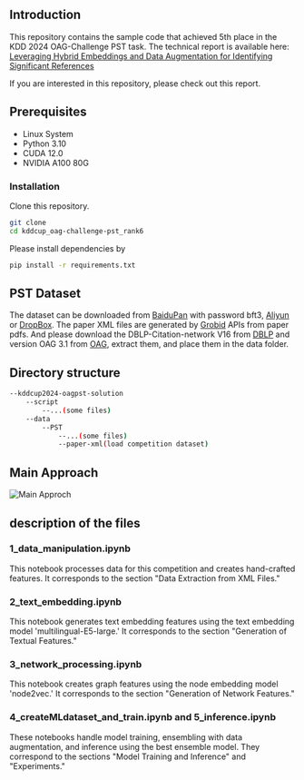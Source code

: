 
## Introduction
This repository contains the sample code that achieved 5th place in the KDD 2024 OAG-Challenge PST task. The technical report is available here: [Leveraging Hybrid Embeddings and Data Augmentation for Identifying Significant References](https://openreview.net/forum?id=Mi5T2wgySR&referrer=%5BAuthor%20Console%5D(%2Fgroup%3Fid%3DKDD.org%2F2024%2FWorkshop%2FOAG-Challenge_Cup%2FAuthors%23your-submissions) "Leveraging Hybrid Embeddings and Data Augmentation for Identifying Significant References")

If you are interested in this repository, please check out this report.

## Prerequisites
- Linux System
- Python 3.10
- CUDA 12.0
- NVIDIA A100 80G

### Installation
Clone this repository.

```bash
git clone 
cd kddcup_oag-challenge-pst_rank6
```

Please install dependencies by

```bash
pip install -r requirements.txt
```

## PST Dataset
The dataset can be downloaded from [BaiduPan](https://pan.baidu.com/s/1I_HZXBx7U0UsRHJL5JJagw?pwd=bft3) with password bft3, [Aliyun](https://open-data-set.oss-cn-beijing.aliyuncs.com/oag-benchmark/kddcup-2024/PST/PST.zip) or [DropBox](https://www.dropbox.com/scl/fi/namx1n55xzqil4zbkd5sv/PST.zip?rlkey=impcbm2acqmqhurv2oj0xxysx&dl=1).
The paper XML files are generated by [Grobid](https://grobid.readthedocs.io/en/latest/Introduction/) APIs from paper pdfs.
And please download the DBLP-Citation-network V16 from [DBLP](https://open.aminer.cn/open/article?id=655db2202ab17a072284bc0c) and version OAG 3.1 from [OAG](https://open.aminer.cn/open/article?id=5965cf249ed5db41ed4f52bf), extract them, and place them in the data folder.


## Directory structure
```bash
--kddcup2024-oagpst-solution
	--script
		--...(some files)
	--data
    	--PST
    		--...(some files)
    		--paper-xml(load competition dataset)
```

## Main Approach

![Main Approch](https://github.com/piendata/kddcup_oag-challenge-pst_rank6/blob/main/figure.jpg "Main Approach")



## description of the files
### 1_data_manipulation.ipynb
This notebook processes data for this competition and creates hand-crafted features. 
It corresponds to the section "Data Extraction from XML Files."

### 2_text_embedding.ipynb
This notebook generates text embedding features using the text embedding model 'multilingual-E5-large.' 
It corresponds to the section "Generation of Textual Features."

### 3_network_processing.ipynb
This notebook creates graph features using the node embedding model 'node2vec.' 
It corresponds to the section "Generation of Network Features."

### 4_createMLdataset_and_train.ipynb and 5_inference.ipynb
These notebooks handle model training, ensembling with data augmentation, and inference using the best ensemble model. 
They correspond to the sections "Model Training and Inference" and "Experiments."